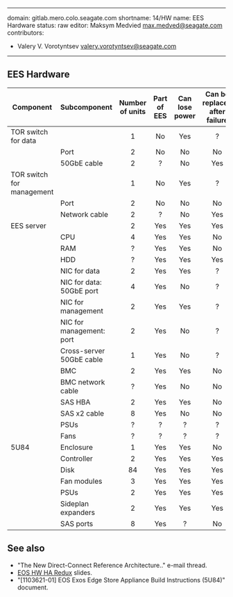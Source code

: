 <!--
  Copyright (c) 2020 Seagate Technology LLC and/or its Affiliates

  Licensed under the Apache License, Version 2.0 (the "License");
  you may not use this file except in compliance with the License.
  You may obtain a copy of the License at

      http://www.apache.org/licenses/LICENSE-2.0

  Unless required by applicable law or agreed to in writing, software
  distributed under the License is distributed on an "AS IS" BASIS,
  WITHOUT WARRANTIES OR CONDITIONS OF ANY KIND, either express or implied.
  See the License for the specific language governing permissions and
  limitations under the License.

  For any questions about this software or licensing,
  please email opensource@seagate.com or cortx-questions@seagate.com.
-->

---
domain: gitlab.mero.colo.seagate.com
shortname: 14/HW
name: EES Hardware
status: raw
editor: Maksym Medvied <max.medved@seagate.com>
contributors:
  - Valery V. Vorotyntsev <valery.vorotyntsev@seagate.com>
---

## EES Hardware

| Component | Subcomponent | Number of units | Part of EES | Can lose power | Can be replaced after failure | SSPL Monitors | Is FRU? |
| --------- | ------------ | :-------------: | :---------: | :------------: | :---------------------------: | :-----------: | :-----: |
| TOR switch for data | | 1 | No | Yes | ? | No | ? |
| | Port | 2 | No | No | No | No | ? |
| | 50GbE cable | 2 | ? | No | Yes | No | ? |
| TOR switch for management | | 1 | No | Yes | ? | No | ? |
| | Port | 2 | No | No | No | No | ? |
| | Network cable | 2 | ? | No | Yes | No | ? |
| EES server | | 2 | Yes | Yes | Yes | No | ? |
| | CPU | 4 | Yes | Yes | No | No | No |
| | RAM | ? | Yes | Yes | No | No | No |
| | HDD | ? | Yes | Yes | Yes | ? | ? |
| | NIC for data | 2 | Yes | Yes | ? | No | No |
| | NIC for data: 50GbE port | 4 | Yes | No | ? | No | ? |
| | NIC for management | 2 | Yes | Yes | ? | No | No |
| | NIC for management: port | 2 | Yes | No | ? | No | ? |
| | Cross-server 50GbE cable | 1 | Yes | No | ? | ? | ? |
| | BMC | 2 | Yes | Yes | No | No | ? |
| | BMC network cable | ? | Yes | No | No | No | ? |
| | SAS HBA | 2 | Yes | Yes | No | No | No |
| | SAS x2 cable | 8 | Yes | No | No | No | ? |
| | PSUs | ? | ? | ? | ? | ? | ? |
| | Fans | ? | ? | ? | ? | ? | ? |
| 5U84 | Enclosure | 1 | Yes | Yes | No | Yes | ? |
| | Controller | 2 | Yes | Yes | Yes | Yes | ? |
| | Disk | 84 | Yes | Yes | Yes | Yes | ? |
| | Fan modules | 3 | Yes | Yes | Yes | Yes | ? |
| | PSUs | 2 | Yes | Yes | Yes | Yes | ? |
| | Sideplan expanders | 2 | Yes | Yes | Yes | Yes | ? |
| | SAS ports | 8 | Yes | ? | No | No | ? |

## See also

* "The New Direct-Connect Reference Architecture.." e-mail thread.
* [EOS HW HA Redux](https://seagatetechnology-my.sharepoint.com/:p:/g/personal/scott_hoot_seagate_com/EeznBp0URmRGjDI5fGQHtPYBtskEjjLHQPAEzjQdL-Fyag?e=kC2RHv) slides.
* "\[1103621-01\] EOS Exos Edge Store Appliance Build Instructions (5U84)" document.

